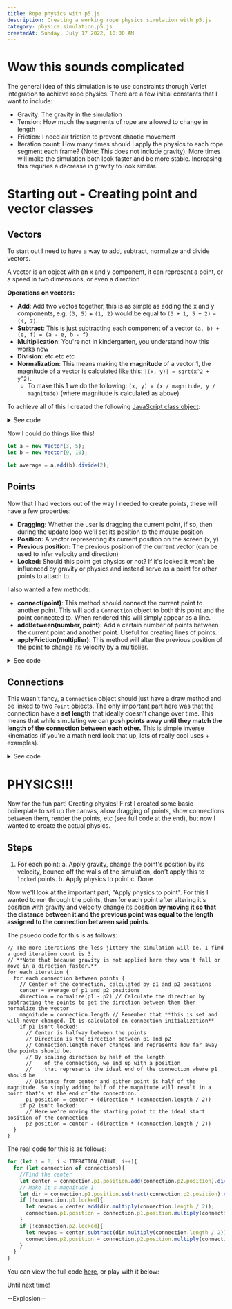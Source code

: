 ```yaml
---
title: Rope physics with p5.js
description: Creating a working rope physics simulation with p5.js
category: physics,simulation,p5.js
createdAt: Sunday, July 17 2022, 10:00 AM
---
```



# Wow this sounds complicated
The general idea of this simulation is to use constraints thorugh Verlet integration to achieve rope physics. There are a few initial constants that I want to include:

- Gravity: The gravity in the simulation
- Tension: How much the segments of rope are allowed to change in length
- Friction: I need air friction to prevent chaotic movement
- Iteration count: How many times should I apply the physics to each rope segment each frame? (Note: This does not include gravity). More times will make the simulation both look faster and be more stable. Increasing this requries a decrease in gravity to look similar.

# Starting out - Creating point and vector classes


## Vectors
To start out I need to have a way to add, subtract, normalize and divide vectors. 

<Callout>A vector is an object with an x and y component, it can represent a point, or a speed in two dimensions, or even a direction</Callout>

**Operations on vectors:**
- **Add**: Add two vectos together, this is as simple as adding the x and y components, e.g. `(3, 5)` + `(1, 2)` would be equal to `(3 + 1, 5 + 2)` = `(4, 7)`.
- **Subtract**: This is just subtracting each component of a vector `(a, b) + (e, f) = (a - e, b - f)`
- **Multiplication**: You're not in kindergarten, you understand how this works now
- **Division**: etc etc etc
- **Normalization**: This means making the **magnitude** of a vector 1, the magnitude of a vector is calculated like this: `|(x, y)| = sqrt(x^2 + y^2)`.
  - To make this 1 we do the following: `(x, y) = (x / magnitude, y / magnitude)` (where magnitude is calculated as above)

To achieve all of this I created the following [JavaScript class object](https://devdocs.io/javascript/classes):

<details>
  <summary>See code</summary>
  
  
```js
class Vector {
  constructor(x, y){
    Object.assign(this, {x, y});
  }
  // Clone this vector
  clone(){
    return new Vector(this.x, this.y);
  }
  // Distance to another vector
  distance(vector){
    vector = this._v(vector);
    return Math.sqrt((vector.x - this.x)**2 + (vector.y - this.y) **2);
  }
  // Add
  add(vector){
    vector = this._v(vector);
    const a = this.clone();
    a.x += vector.x;
    a.y += vector.y;
    return a;
  }
  // Subtract
  subtract(vector){
    vector = this._v(vector);
    const a = this.clone();
    a.x -= vector.x;
    a.y -= vector.y;
    return a;
  }
  // Multiply
  multiply(vector){
    vector = this._v(vector);
    const a = this.clone();
    a.x *= vector.x;
    a.y *= vector.y;
    return a;
  }
  // Divide by another vector
  divide(vector){
    vector = this._v(vector);
    const a = this.clone();
    a.x /= vector.x;
    a.y /= vector.y;
    return a;
  }
  // Make the magnitude 1
  normalize(){
    return new Vector(this.x / this.length, this.y / this.length);
  }
  // Magnitude of the vector (pythagorean theorum)
  get length(){
    return Math.sqrt(this.x**2 + this.y**2);
  }
  /*
  This method creates a vector based on something non-vector, so you could do this:
  let a = new Vector(0, 1);
  a.add(2);// Add 2 to both the x and y components
  a.divide(2); // Divide by 2
  */
  _v(vector){
    if (!(vector instanceof Vector)){
      if (typeof vector === "number"){
        return new Vector(vector, vector);
      }
      console.log(vector)
      throw new Error("Vector must be number or vector");
    } else if (vector.x && vector.y){
      return new Vector(vector.x, vector.y);
    }else {
      return vector;
    }
  }
}
```

  
</details>


Now I could do things like this!
```js
let a = new Vector(3, 5);
let b = new Vector(9, 10);

let average = a.add(b).divide(2);
```

## Points
Now that I had vectors out of the way I needed to create points, these will have a few properties:
- **Dragging:** Whether the user is dragging the current point, if so, then during the update loop we'll set its position to the mouse position
- **Position:** A vector representing its current position on the screen (x, y)
- **Previous position:** The previous position of the current vector (can be used to infer velocity and direction)
- **Locked:** Should this point get physics or not? If it's locked it won't be influenced by gravity or physics and instead serve as a point for other points to attach to.

I also wanted a few methods:
- **connect(point)**: This method should connect the current point to another point. This will add a `Connection` object to both this point and the point connected to. When rendered this will simply appear as a line.
- **addBetween(number, point)**: Add a certain number of points between the current point and another point. Useful for creating lines of points.
- **applyFriction(multiplier)**: This method will alter the previous position of the point to change its velocity by a multiplier. 

<details>
  <summary>See code</summary>
  
  ```js
  class Point {
    constructor({position, prevPosition, locked = false}){
      if (!prevPosition){prevPosition = position.clone()}
      Object.assign(this, {
        position, 
        prevPosition, 
        locked,
        dragging: false,
        connections: [],
      });
    }
    connect(point){
      this.connections = [...this.connections, new Connection(this, point)];
      connections = [...connections, ...this.connections.slice(-1)]
    }
    addBetween(p2, {count, ...opts}){
      let newpoints = [];
      let weight = 0;
      let inc = 1 / (count + 1);
      for (let i = 0; i < count; i++){
        weight += inc;
        let p = new Point({
          position: new Vector(mix(this.position.x, p2.position.x, weight), mix(this.position.y, p2.position.y, weight)),
          prevPosition: new Vector(mix(this.prevPosition.x, p2.prevPosition.x, weight), mix(this.prevPosition.y, p2.prevPosition.y, weight)),
          ...opts,
        })
        newpoints.push(p)
      }
      return newpoints;
    }
    get x(){return this.position.x}
    get y(){return this.position.y}
    get index(){return points.indexOf(this) < 0 ? null : points.indexOf(this)}
    applyFriction(friction){
      this.prevPosition = new Vector(
        mix(this.position.x, this.prevPosition.x, friction),
        mix(this.position.y, this.prevPosition.y, friction),
      )
    }
    draw(){
      if (this.dragging){
        strokeWeight(DRAG_DISTANCE);
        stroke("#fff2");
        point(this.x, this.y);
      }
      strokeWeight(POINT_SIZE);
      if (this.locked){
        stroke("#f55");
      } else {
        stroke("#fff");
      }
      point(this.x, this.y);
    }
  }
  ```
  
</details>


## Connections
This wasn't fancy, a `Connection` object should just have a draw method and be linked to two `Point` objects.
The only important part here was that the connection have a **set length** that ideally doesn't change over time. This means that while simulating we can **push points away until they match the length of the connection between each other.** This is simple inverse kinematics (if you're a math nerd look that up, lots of really cool uses + examples).

<details>
  <summary>See code</summary>
  
  ```js
  class Connection {
    // p1 and p2 should be instanceof Point
    constructor(p1, p2){
      Object.assign(this, {
        p1,
        p2,
        //Give is how stretchy it is (0-1).
        give: GIVE,
        // If give is 0 it acts like a steel bar.
        length: Math.sqrt((p2.x - p1.x)**2 + (p2.y - p1.y)**2),
      })
    }
    draw(){
      strokeWeight(LINE_WEIGHT);
      stroke("#999");
      line(this.p1.x, this.p1.y, this.p2.x, this.p2.y)
    }
  }
  ```
</details>

# PHYSICS!!!
Now for the fun part! Creating physics! First I created some basic boilerplate to set up the canvas, allow dragging of points, show connections between them, render the points, etc (see full code at the end), but now I wanted to create the actual physics.

## Steps
1. For each point:
  a. Apply gravity, change the point's position by its velocity, bounce off the walls of the simulation, don't apply this to `locked` points.
  b. Apply physics to point
  c. Done

Now we'll look at the important part, "Apply physics to point". For this I wanted to run through the points, then for each point after altering it's position with gravity and velocity change its position **by moving it so that the distance between it and the previous point was equal to the length assigned to the connection between said points**.

The psuedo code for this is as follows:
```
// The more iterations the less jittery the simulation will be. I find a good iteration count is 3. 
// **Note that because gravity is not applied here they won't fall or move in a direction faster.**
for each iteration {
  for each connection between points {
    // Center of the connection, calculated by p1 and p2 positions
    center = average of p1 and p2 positions
    direction = normalize(p1 - p2) // Calculate the direction by subtracting the points to get the direction between them then normalize the vector
    magnitude = connection.length // Remember that **this is set and will never changed. It is calculated on connection initialization**
    if p1 isn't locked:
      // Center is halfway between the points
      // Direction is the direction between p1 and p2
      // Connection.length never changes and represents how far away the points should be.
      // By scaling direction by half of the length
      //    of the connection, we end up with a position
      //    that represents the ideal end of the connection where p1 should be
      // Distance from center and either point is half of the magnitude. So simply adding half of the magnitude will result in a point that's at the end of the connection.
      p1 position = center + (direction * (connection.length / 2))
    if p2 isn't locked:
      // Here we're moving the starting point to the ideal start position of the connection
      p2 position = center - (direction * (connection.length / 2))
  }
}
```

The real code for this is as follows:
```js
for (let i = 0; i < ITERATION_COUNT; i++){
  for (let connection of connections){
    //Find the center
    let center = connection.p1.position.add(connection.p2.position).divide(2);
    // Make it's magnitude 1
    let dir = connection.p1.position.subtract(connection.p2.position).normalize();
    if (!connection.p1.locked){
      let newpos = center.add(dir.multiply(connection.length / 2));
      connection.p1.position = connection.p1.position.multiply(connection.give).add(newpos.multiply(1 - connection.give));
    }
    if (!connection.p2.locked){
      let newpos = center.subtract(dir.multiply(connection.length / 2));
      connection.p2.position = connection.p2.position.multiply(connection.give).add(newpos.multiply(1 - connection.give));
    }
  }
}
```

You can view the full code [here](https://editor.p5js.org/Intervill/sketches/dIiuAbIsQ), or play with it below:

<CodeEditor class="standout h-96" lang="js" code="fetch('https://cdnjs.cloudflare.com/ajax/libs/p5.js/1.4.1/p5.min.js').then(r => r.text()).then(eval)__BREAK____BREAK__const GRAVITY = 1;__BREAK__const STEP = 0.5;__BREAK__const DOWN = 1;__BREAK__const POINT_SIZE = 10;__BREAK__const LINE_WEIGHT = 3;__BREAK__// Maximum distance to drag a point from __BREAK__const DRAG_DISTANCE = POINT_SIZE * 2;__BREAK__//Friction to apply after bouncing__BREAK__const BOUNCE_FRICTION = .5;__BREAK__// Between 0 and 1, 1 == Steel rods, 0 == no connections__BREAK__const GIVE = 0;__BREAK__// Multiply each point's velocity by this every frame.__BREAK__const AIR_FRICTION = .95;__BREAK__//Iterations to apply physics to points, more == less bounce and a stabler animation__BREAK__const ITERATION_COUNT = 3;__BREAK__class Vector {__BREAK__  constructor(x, y){__BREAK__    Object.assign(this, {x, y});__BREAK__  }__BREAK__  clone(){__BREAK__    return new Vector(this.x, this.y);__BREAK__  }__BREAK__  distance(vector){__BREAK__    vector = this._v(vector);__BREAK__    return Math.sqrt((vector.x - this.x)**2 + (vector.y - this.y) **2);__BREAK__  }__BREAK__  add(vector){__BREAK__    vector = this._v(vector);__BREAK__    const a = this.clone();__BREAK__    a.x += vector.x;__BREAK__    a.y += vector.y;__BREAK__    return a;__BREAK__  }__BREAK__  subtract(vector){__BREAK__    vector = this._v(vector);__BREAK__    const a = this.clone();__BREAK__    a.x -= vector.x;__BREAK__    a.y -= vector.y;__BREAK__    return a;__BREAK__  }__BREAK__  multiply(vector){__BREAK__    vector = this._v(vector);__BREAK__    const a = this.clone();__BREAK__    a.x *= vector.x;__BREAK__    a.y *= vector.y;__BREAK__    return a;__BREAK__  }__BREAK__  divide(vector){__BREAK__    vector = this._v(vector);__BREAK__    const a = this.clone();__BREAK__    a.x /= vector.x;__BREAK__    a.y /= vector.y;__BREAK__    return a;__BREAK__  }__BREAK__  normalize(){__BREAK__    return new Vector(this.x / this.length, this.y / this.length);__BREAK__  }__BREAK__  get length(){__BREAK__    return Math.sqrt(this.x**2 + this.y**2);__BREAK__  }__BREAK__  _v(vector){__BREAK__    if (!(vector instanceof Vector)){__BREAK__      if (typeof vector === 'number'){__BREAK__        return new Vector(vector, vector);__BREAK__      }__BREAK__      console.log(vector)__BREAK__      throw new Error('Vector must be number or vector');__BREAK__    } else if (vector.x && vector.y){__BREAK__      return new Vector(vector.x, vector.y);__BREAK__    }else {__BREAK__      return vector;__BREAK__    }__BREAK__  }__BREAK__}__BREAK____BREAK__class Point {__BREAK__  constructor({position, prevPosition, locked = false}){__BREAK__    if (!prevPosition){prevPosition = position.clone()}__BREAK__    Object.assign(this, {__BREAK__      position, __BREAK__      prevPosition, __BREAK__      locked,__BREAK__      dragging: false,__BREAK__      connections: [],__BREAK__    });__BREAK__  }__BREAK__  connect(point){__BREAK__    this.connections = [...this.connections, new Connection(this, point)];__BREAK__    connections = [...connections, ...this.connections.slice(-1)]__BREAK__  }__BREAK__  addBetween(p2, {count, ...opts}){__BREAK__    let newpoints = [];__BREAK__    let weight = 0;__BREAK__    let inc = 1 / (count + 1);__BREAK__    for (let i = 0; i < count; i++){__BREAK__      weight += inc;__BREAK__      let p = new Point({__BREAK__        position: new Vector(mix(this.position.x, p2.position.x, weight), mix(this.position.y, p2.position.y, weight)),__BREAK__        prevPosition: new Vector(mix(this.prevPosition.x, p2.prevPosition.x, weight), mix(this.prevPosition.y, p2.prevPosition.y, weight)),__BREAK__        ...opts,__BREAK__      })__BREAK__      newpoints.push(p)__BREAK__    }__BREAK__    return newpoints;__BREAK__  }__BREAK__  get x(){return this.position.x}__BREAK__  get y(){return this.position.y}__BREAK__  get index(){return points.indexOf(this) < 0 ? null : points.indexOf(this)}__BREAK__  applyFriction(friction){__BREAK__    this.prevPosition = new Vector(__BREAK__      mix(this.position.x, this.prevPosition.x, friction),__BREAK__      mix(this.position.y, this.prevPosition.y, friction),__BREAK__    )__BREAK__  }__BREAK__  draw(){__BREAK__    if (this.dragging){__BREAK__      strokeWeight(DRAG_DISTANCE);__BREAK__      stroke('#fff2');__BREAK__      point(this.x, this.y);__BREAK__    }__BREAK__    strokeWeight(POINT_SIZE);__BREAK__    if (this.locked){__BREAK__      stroke('#f55');__BREAK__    } else {__BREAK__      stroke('#fff');__BREAK__    }__BREAK__    point(this.x, this.y);__BREAK__  }__BREAK__}__BREAK____BREAK__class Connection {__BREAK__  // p1 and p2 should be instanceof Point__BREAK__  constructor(p1, p2){__BREAK__    Object.assign(this, {__BREAK__      p1,__BREAK__      p2,__BREAK__      //Give is how stretchy it is (0-1).__BREAK__      give: GIVE,__BREAK__      // If give is 0 it acts like a steel bar.__BREAK__      length: Math.sqrt((p2.x - p1.x)**2 + (p2.y - p1.y)**2),__BREAK__    })__BREAK__  }__BREAK__  draw(){__BREAK__    strokeWeight(LINE_WEIGHT);__BREAK__    stroke('#999');__BREAK__    line(this.p1.x, this.p1.y, this.p2.x, this.p2.y)__BREAK__  }__BREAK__}__BREAK____BREAK__let points = [];__BREAK__let connections = [];__BREAK____BREAK__function setup(){__BREAK__  createCanvas(400, 400);__BREAK__  pixelDensity(1);__BREAK__  points = [__BREAK__    new Point({__BREAK__      locked: true,__BREAK__      position: new Vector(0, height / 2),__BREAK__    }),__BREAK__    new Point({__BREAK__      position: new Vector(width, height / 2),__BREAK__      locked: true,__BREAK__    })__BREAK__  ]__BREAK__  points.splice(__BREAK__    1,__BREAK__    0,__BREAK__    ...points[0].addBetween(points[1], {__BREAK__      count: 10,__BREAK__      locked: false,__BREAK__    })__BREAK__  )__BREAK__  for (let i = 0; i < points.length - 1; i++){__BREAK__    points[i].connect(points[i+1]);__BREAK__  }__BREAK__  let a = new Point({__BREAK__    locked: true,__BREAK__    position: new Vector(width / 2, 50),__BREAK__  });__BREAK__  points.push(a)__BREAK__  let len = points.length;__BREAK__  points.splice(points.length - 1, 0, ...points[5].addBetween(a, {__BREAK__    count: 3,__BREAK__  }))__BREAK__  for (let i = len - 1; i < points.length - 1; i++){__BREAK__    points[i].connect(points[i+1])__BREAK__  }__BREAK__  points[len - 1].connect(points[5])__BREAK__}__BREAK____BREAK__function draw(){__BREAK__  simulate()__BREAK__  background('#335')__BREAK__  strokeWeight(0)__BREAK__  let t = 'Click to add points, drag points on top of one another to join';__BREAK__  fill('white')__BREAK__  textAlign('center')__BREAK__  text(t, width / 2, height - 20)__BREAK__  connections.forEach(c => c.draw())__BREAK__  points.forEach(p => p.draw())__BREAK__}__BREAK____BREAK__function simulate(){__BREAK__  for (let point of points){__BREAK__    if (point.dragging){__BREAK__      point.prevPosition.x = mouseX;__BREAK__      point.prevPosition.y = mouseY;__BREAK__      point.position.x = mouseX;__BREAK__      point.position.y = mouseY;__BREAK__    }__BREAK__    if (!point.locked){__BREAK__      point.applyFriction(AIR_FRICTION);__BREAK__      let before = point.position.clone();__BREAK__      // Continue moving as before__BREAK__      const vel = point.position.subtract(point.prevPosition);__BREAK__      __BREAK__      point.position = point.position.add(vel);__BREAK__      // Gravity__BREAK__      point.position = point.position.add(new Vector(0, getGravity()));__BREAK__      // Reassign prevPos__BREAK__      point.prevPosition = before;__BREAK__      __BREAK__      // Bouncing:__BREAK__      const vx = vel.x;__BREAK__      const vy = vel.y;__BREAK__      if (point.position.x > width){__BREAK__        point.position.x = width;__BREAK__        point.prevPosition.x = point.position.x + vx;__BREAK__        point.applyFriction(BOUNCE_FRICTION)__BREAK__      }__BREAK__      if (point.position.x < 0){__BREAK__        point.position.x = 0;__BREAK__        point.prevPosition.x = point.position.x + vx;__BREAK__        point.applyFriction(BOUNCE_FRICTION)__BREAK__      }__BREAK__      if (point.position.y > height){__BREAK__        point.position.y = height;__BREAK__        point.prevPosition.y = point.position.y + vy;__BREAK__        point.applyFriction(BOUNCE_FRICTION)__BREAK__      }__BREAK__      if (point.position.y < 0){__BREAK__        point.position.y = 0;__BREAK__        point.prevPosition.y = point.position.y + vy;__BREAK__        point.applyFriction(BOUNCE_FRICTION)__BREAK__      }__BREAK__    }__BREAK__  }__BREAK__  for (let i = 0; i < ITERATION_COUNT; i++){__BREAK__    for (let connection of connections){__BREAK__      //Find the center__BREAK__      let center = connection.p1.position.add(connection.p2.position).divide(2);__BREAK__      // Make it's magnitude 1__BREAK__      let dir = connection.p1.position.subtract(connection.p2.position).normalize();__BREAK__      if (!connection.p1.locked){__BREAK__        let newpos = center.add(dir.multiply(connection.length / 2));__BREAK__        connection.p1.position = connection.p1.position.multiply(connection.give).add(newpos.multiply(1 - connection.give));__BREAK__      }__BREAK__      if (!connection.p2.locked){__BREAK__        let newpos = center.subtract(dir.multiply(connection.length / 2));__BREAK__        connection.p2.position = connection.p2.position.multiply(connection.give).add(newpos.multiply(1 - connection.give));__BREAK__      }__BREAK__    }__BREAK__  }__BREAK__}__BREAK____BREAK__function mouseReleased(){__BREAK__  if (points.find(i => i.dragging)){__BREAK__    let dragging = points.find(i => i.dragging)__BREAK__    let closest = points.filter(i => i !== dragging).sort((a, b) => a.position.distance(dragging.position) - b.position.distance(dragging.position))[0];__BREAK__    if (closest.position.distance(dragging.position) < 3){__BREAK__      dragging.connect(closest)__BREAK__    }__BREAK__  }__BREAK__  points.forEach(i => {__BREAK__    if (i.dragging){__BREAK__      i.dragging = false;__BREAK__    }__BREAK__  })__BREAK__}__BREAK____BREAK__function mousePressed(){__BREAK__  points.forEach(i => {__BREAK__    if (i.dragging){__BREAK__      i.dragging = false;__BREAK__    }__BREAK__  })__BREAK__  __BREAK__  let closest = points.sort((a, b) => a.position.distance(new Vector(mouseX, mouseY)) - b.position.distance(new Vector(mouseX, mouseY)))[0];__BREAK__  if (closest.position.distance(new Vector(mouseX, mouseY)) >= DRAG_DISTANCE){__BREAK__    let b = new Point({position: new Vector(mouseX, mouseY)});__BREAK__    points.push(b)__BREAK__    closest.connect(b);__BREAK__  }__BREAK__  closest.dragging = true;__BREAK__  return false;__BREAK__}__BREAK____BREAK__function getGravity(){__BREAK__  return GRAVITY * STEP * STEP * DOWN;__BREAK__}__BREAK____BREAK__function mix(num1, num2, amt){__BREAK__  return num2 * amt + num1 * (1 - amt);__BREAK__}">
</CodeEditor>

Until next time!

--Explosion--
